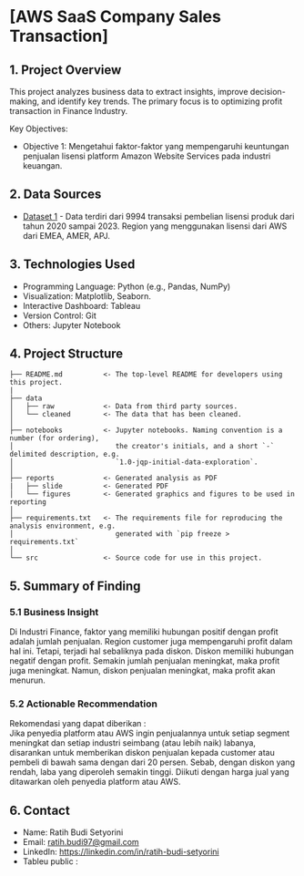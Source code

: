<h1> [AWS SaaS Company Sales Transaction] </h1>

## 1. Project Overview
This project analyzes business data to extract insights, improve decision-making, and identify key trends. The primary focus is to optimizing profit transaction in Finance Industry. 

Key Objectives:
- Objective 1: Mengetahui faktor-faktor yang mempengaruhi keuntungan penjualan lisensi platform Amazon Website Services pada industri keuangan.


## 2. Data Sources
- [Dataset 1](https://ee-assets-prod-us-east-1.s3.amazonaws.com/modules/337d5d05acc64a6fa37bcba6b921071c/v1/SaaS-Sales.csv) - Data terdiri dari 9994 transaksi pembelian lisensi produk dari tahun 2020 sampai 2023. Region yang menggunakan lisensi dari AWS dari EMEA, AMER, APJ.

## 3. Technologies Used
- Programming Language: Python (e.g., Pandas, NumPy)
- Visualization: Matplotlib, Seaborn.
- Interactive Dashboard: Tableau
- Version Control: Git
- Others: Jupyter Notebook

## 4. Project Structure

```
├── README.md          <- The top-level README for developers using this project.
|
├── data
│   ├── raw            <- Data from third party sources.
│   └── cleaned        <- The data that has been cleaned.
│
├── notebooks          <- Jupyter notebooks. Naming convention is a number (for ordering),
│                         the creator's initials, and a short `-` delimited description, e.g.
│                         `1.0-jqp-initial-data-exploration`.
│
├── reports            <- Generated analysis as PDF
|   ├── slide          <- Generated PDF
│   └── figures        <- Generated graphics and figures to be used in reporting
│
├── requirements.txt   <- The requirements file for reproducing the analysis environment, e.g.
│                         generated with `pip freeze > requirements.txt`
│
└── src                <- Source code for use in this project.

```

## 5. Summary of Finding
### 5.1 Business Insight
Di Industri Finance, faktor yang memiliki hubungan positif dengan profit adalah jumlah penjualan. Region customer juga mempengaruhi profit dalam hal ini. Tetapi, terjadi hal sebaliknya pada diskon. Diskon memiliki hubungan negatif dengan profit. Semakin jumlah penjualan meningkat, maka profit juga meningkat. Namun, diskon penjualan meningkat, maka profit akan menurun. 
### 5.2 Actionable Recommendation
Rekomendasi yang dapat diberikan : <br> 
Jika penyedia platform atau AWS ingin penjualannya untuk setiap segment meningkat dan setiap industri seimbang (atau lebih naik) labanya, disarankan untuk memberikan diskon penjualan kepada customer atau pembeli di bawah sama dengan dari 20 persen. Sebab, dengan diskon yang rendah, laba yang diperoleh semakin tinggi. Diikuti dengan harga jual yang ditawarkan oleh penyedia platform atau AWS. 

## 6. Contact
- Name: Ratih Budi Setyorini
- Email: ratih.budi97@gmail.com
- LinkedIn: https://linkedin.com/in/ratih-budi-setyorini
- Tableu public : 